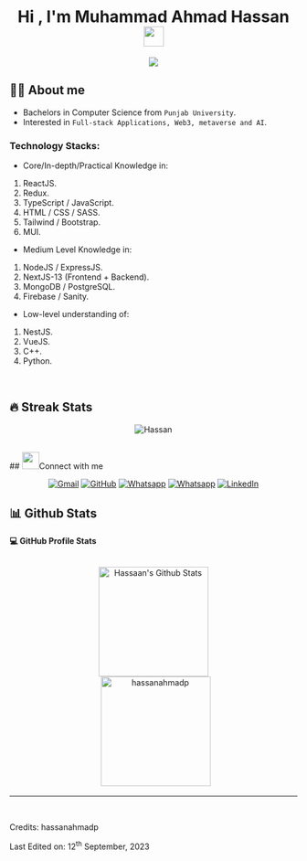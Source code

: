 <h1 align="center">Hi , I'm Muhammad Ahmad Hassan <img src="https://media.giphy.com/media/hvRJCLFzcasrR4ia7z/giphy.gif" width="35"></h1>
<p align="center">
  <a href="https://github.com/hassanahmadp"><img src="https://readme-typing-svg.herokuapp.com?lines=MERN-stack+Developer;NextJS-13%20Developer;Aspiring%20Web3,%20Metaverse%20and%20AI%20Engineer;Always%20learning%20new%20things&center=true&width=500&height=50"></a>
</p>

## :sassy_man:  About me
- Bachelors in Computer Science from `Punjab University`.
- Interested in `Full-stack Applications, Web3, metaverse and AI`.

### Technology Stacks:
- Core/In-depth/Practical Knowledge in:
1) ReactJS.
2) Redux.
3) TypeScript / JavaScript.
4) HTML / CSS / SASS.
5) Tailwind / Bootstrap.
6) MUI.

- Medium Level Knowledge in:
1) NodeJS / ExpressJS.
2) NextJS-13 (Frontend + Backend).
3) MongoDB / PostgreSQL.
4) Firebase / Sanity.

- Low-level understanding of:
1) NestJS.
2) VueJS.
3) C++.
4) Python.

<br>

## 🔥 Streak Stats
<p align="center"><img src="https://github-readme-streak-stats.herokuapp.com/?user=hassanahmadp&theme=algolia" alt="Hassan" /></p>

<br>
## <img src="https://media.giphy.com/media/iY8CRBdQXODJSCERIr/giphy.gif" width="30px">Connect with me
<p align="center">
	<a href="mailto:hassaanahmaddigital@gmail.com"><img img src="https://img.shields.io/badge/gmail-%23EA4335.svg?style=plastic&logo=gmail&logoColor=white" alt="Gmail"/></a>
	<a href="https://github.com/hassanahmadp"><img src="https://img.shields.io/badge/github-%23181717.svg?style=plastic&logo=github&logoColor=white" alt="GitHub"/></a>
	<a href="https://wa.me/923184039892"><img src="https://img.shields.io/badge/whatsapp-%2325D366.svg?style=plastic&logo=whatsapp&logoColor=white" alt="Whatsapp"/></a>
	<a href="https://wa.me/923244900796"><img src="https://img.shields.io/badge/whatsapp-%2325D366.svg?style=plastic&logo=whatsapp&logoColor=white" alt="Whatsapp"/></a>
	<a href="https://www.linkedin.com/in/muhammad-ahmad-hassan-1b86b8205/"><img src="https://img.shields.io/badge/linkedin-%230A66C2.svg?style=plastic&logo=linkedin&logoColor=white" alt="LinkedIn"/></a>
</p>

## 📊 Github Stats



  <summary><b>💻 GitHub Profile Stats</b></summary>
  <br/>
  <p align="center">
    <a href="https://github.com/hassanahmadp/github-readme-stats"><img alt="Hassaan's Github Stats" src="https://github-readme-stats.vercel.app/api?username=hassanahmadp&show_icons=true&count_private=true&theme=algolia" height="192px"/></a>
<br/>
  &nbsp;
	  <img src="https://github-readme-stats.vercel.app/api/top-langs?username=hassanahmadp&langs_count=10&show_icons=true&locale=en&layout=compact&theme=algolia" alt="hassanahmadp" height="192px"/>
  <br/>
  </p>

----

<!---  
<summary><b>⚡ Recent GitHub Activity</b></summary>
  <br/>
   <a href="https://github.com/hassanahmadp/github-recent-stats"><img alt="Hassaan's Activity Graph" src="https://activity-graph.herokuapp.com/graph?username=hassanahmadp&custom_title=hassanahmadp's%20Contribution%20Graph&theme=react-dark" /></a>
  <br/>
-----
--->

<br/>

Credits: hassanahmadp

Last Edited on: 12<sup>th</sup> September, 2023

<!---
hassanahmadp/hassanahmadp is a ✨ special ✨ repository because its `README.md` (this file) appears on your GitHub profile.
You can click the Preview link to take a look at your changes.
--->
